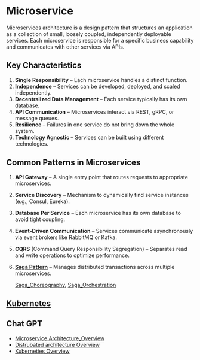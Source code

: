 # Microservice

Microservices architecture is a design pattern that structures an application as a collection of small, loosely coupled, independently deployable services. Each microservice is responsible for a specific business capability and communicates with other services via APIs.

## Key Characteristics
1. **Single Responsibility** – Each microservice handles a distinct function.
2. **Independence** – Services can be developed, deployed, and scaled independently.
3. **Decentralized Data Management** – Each service typically has its own database.
4. **API Communication** – Microservices interact via REST, gRPC, or message queues.
5. **Resilience** – Failures in one service do not bring down the whole system.
6. **Technology Agnostic** – Services can be built using different technologies.

## Common Patterns in Microservices

1. **API Gateway** – A single entry point that routes requests to appropriate microservices.
2. **Service Discovery** – Mechanism to dynamically find service instances (e.g., Consul, Eureka).
3. **Database Per Service** – Each microservice has its own database to avoid tight coupling.
4. **Event-Driven Communication** – Services communicate asynchronously via event brokers like RabbitMQ or Kafka.
5. **CQRS** (Command Query Responsibility Segregation) – Separates read and write operations to optimize performance.
6. [**Saga Pattern**](./SagaPattern/) – Manages distributed transactions across multiple microservices.

    [Saga_Choreography](./SagaPattern/Saga_Choreography/),
    [Saga_Orchestration](./SagaPattern/Saga_Orchestration/)

## [Kubernetes](./MergeAllConcept/k8s/)

## Chat GPT 

* [Microservice Architecture_Overview](https://chatgpt.com/share/68a1d3eb-8b20-8011-b23f-5d2971fed0a0)
* [Distrubated architecture Overview](https://chatgpt.com/share/68a1d423-efb8-8011-a069-95ac71985259)
* [Kuberneties Overview](https://chatgpt.com/share/68a1cf30-d73c-8011-a312-cb08031604da)
